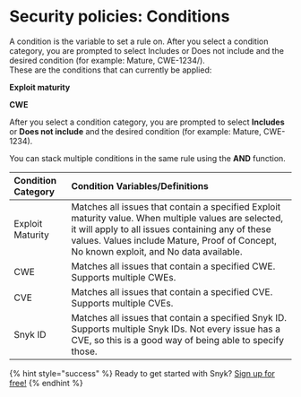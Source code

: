 # Security policies: Conditions

A condition is the variable to set a rule on. After you select a condition category, you are prompted to select Includes or Does not include and the desired condition \(for example: Mature, CWE-1234\/).  
These are the conditions that can currently be applied:

**Exploit maturity**

**CWE**

After you select a condition category, you are prompted to select **Includes** or **Does not include** and the desired condition \(for example: Mature, CWE-1234\).

You can stack multiple conditions in the same rule using the **AND** function.

| **Condition Category** | **Condition Variables/Definitions** |
| :--- | :--- |
| Exploit Maturity | Matches all issues that contain a specified Exploit maturity value. When multiple values are selected, it will apply to all issues containing any of these values. Values include Mature, Proof of Concept, No known exploit, and No data available. |
| CWE | Matches all issues that contain a specified CWE. Supports multiple CWEs. |
| CVE | Matches all issues that contain a specified CVE. Supports multiple CVEs. |
| Snyk ID | Matches all issues that contain a specified Snyk ID. Supports multiple Snyk IDs. Not every issue has a CVE, so this is a good way of being able to specify those. |

{% hint style="success" %}
Ready to get started with Snyk? [Sign up for free!](https://snyk.io/login?cta=sign-up&loc=footer&page=support_docs_page)
{% endhint %}

